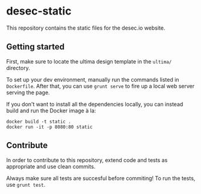 desec-static
============

This repository contains the static files for the desec.io website.


Getting started
---------------

First, make sure to locate the ultima design template in the
`ultima/` directory.

To set up your dev environment, manually run the commands listed in 
`Dockerfile`. After that, you can use `grunt serve` to fire up a 
local web server serving the page.

If you don't want to install all the dependencies locally, you can 
instead build and run the Docker image à la:

    docker build -t static .
    docker run -it -p 8080:80 static


Contribute
----------

In order to contribute to this repository, extend code and tests 
as appropriate and use clean commits.

Always make sure all tests are succesful before commiting! To run the 
tests, use `grunt test`.
